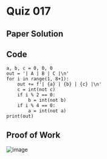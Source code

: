 # Quiz 017

## Paper Solution

## Code
```
a, b, c = 0, 0, 0
out = '| A | B | C |\n'
for i in range(1, 8+1):
    out += f'| {a} | {b} | {c} |\n'
    c = int(not c)
    if i % 2 == 0:
        b = int(not b)
    if i % 4 == 0:
        a = int(not a)
print(out)
```
## Proof of Work
![image](https://github.com/user-attachments/assets/5a2eb210-fb3f-481d-92bc-1d5be7153ba4)
